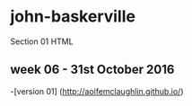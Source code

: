 # john-baskerville

Section 01 HTML

week 06 - 31st October 2016
---------------------------
-[version 01] (http://aoifemclaughlin.github.io/)